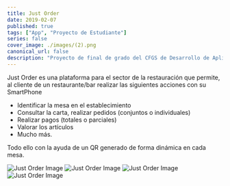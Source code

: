 ```yaml
---
title: Just Order
date: 2019-02-07
published: true
tags: ["App", "Proyecto de Estudiante"]
series: false
cover_image: ./images/(2).png
canonical_url: false
description: "Proyecto de final de grado del CFGS de Desarrollo de Aplicaciones Multiplataforma. Consiste en una plataforma para el sector de la restauración que permite una mayor integración con el cliente final. Just Order es tu mejor camarero. "
---
```


Just Order es una plataforma para el sector de la restauración que permite, al cliente de un restaurante/bar realizar las siguientes acciones con su SmartPhone

- Identificar la mesa en el establecimiento
- Consultar la carta, realizar pedidos (conjuntos o individuales)
- Realizar pagos (totales o parciales)
- Valorar los artículos
- Mucho más.

Todo ello con la ayuda de un QR generado de forma dinámica en cada mesa.

![Just Order Image](<./images/(10).png>)
![Just Order Image](<./images/(11).png>)
![Just Order Image](<./images/(12).png>)
![Just Order Image](<./images/(5).png>)
